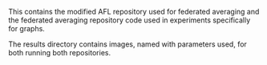 This contains the modified AFL repository used for federated averaging and the federated averaging repository code used in experiments specifically for graphs.

The results directory contains images, named with parameters used, for both running both repositories.
